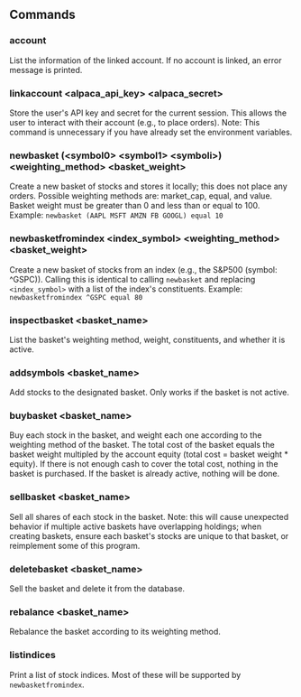 
## Commands
### account
List the information of the linked account. If no account is linked, an error message is printed.

### linkaccount <alpaca_api_key> <alpaca_secret>
Store the user's API key and secret for the current session. This allows the user to interact with their account (e.g., to place orders). Note: This command is unnecessary if you have already set the environment variables.

### newbasket (\<symbol0> \<symbol1> \<symboli>) <weighting_method> <basket_weight>
Create a new basket of stocks and stores it locally; this does not place any orders. Possible weighting methods are: market_cap, equal, and value. Basket weight must be greater than 0 and less than or equal to 100. 
Example: `newbasket (AAPL MSFT AMZN FB GOOGL) equal 10`

### newbasketfromindex <index_symbol> <weighting_method> <basket_weight>
Create a new basket of stocks from an index (e.g., the S&P500 (symbol: ^GSPC)). Calling this is identical to calling `newbasket` and replacing `<index_symbol>` with a list of the index's constituents.
Example: `newbasketfromindex ^GSPC equal 80`

### inspectbasket <basket_name>
List the basket's weighting method, weight, constituents, and whether it is active.

### addsymbols <basket_name> <symbol1> <symboli>
Add stocks to the designated basket. Only works if the basket is not active.

### buybasket <basket_name>
Buy each stock in the basket, and weight each one according to the weighting method of the basket. The total cost of the basket equals the basket weight multipled by the account equity (total cost = basket weight * equity). If there is not enough cash to cover the total cost, nothing in the basket is purchased. If the basket is already active, nothing will be done.

### sellbasket <basket_name>
Sell all shares of each stock in the basket. Note: this will cause unexpected behavior if multiple active baskets have overlapping holdings; when creating baskets, ensure each basket's stocks are unique to that basket, or reimplement some of this program.

### deletebasket <basket_name>
Sell the basket and delete it from the database.

### rebalance <basket_name>
Rebalance the basket according to its weighting method.

### listindices
Print a list of stock indices. Most of these will be supported by `newbasketfromindex`.

